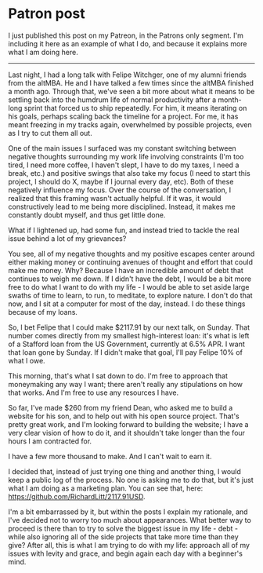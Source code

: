 # Patron post

I just published this post on my Patreon, in the Patrons only segment. I'm including it here as an example of what I do, and because it explains more what I am doing here.

-----

Last night, I had a long talk with Felipe Witchger, one of my alumni friends from the altMBA. He and I have talked a few times since the altMBA finished a month ago. Through that, we've seen a bit more about what it means to be settling back into the humdrum life of normal productivity after a month-long sprint that forced us to ship repeatedly. For him, it means iterating on his goals, perhaps scaling back the timeline for a project. For me, it has meant freezing in my tracks again, overwhelmed by possible projects, even as I try to cut them all out.

One of the main issues I surfaced was my constant switching between negative thoughts surrounding my work life involving constraints (I'm too tired, I need more coffee, I haven't slept, I have to do my taxes, I need a break, etc.) and positive swings that also take my focus (I need to start this project, I should do X, maybe if I journal every day, etc). Both of these negatively influence my focus. Over the course of the conversation, I realized that this framing wasn't actually helpful. If it was, it would constructively lead to me being more disciplined. Instead, it makes me constantly doubt myself, and thus get little done.

What if I lightened up, had some fun, and instead tried to tackle the real issue behind a lot of my grievances?

You see, all of my negative thoughts and my positive escapes center around either making money or continuing avenues of thought and effort that could make me money. Why? Because I have an incredible amount of debt that continues to weigh me down. If I didn't have the debt, I would be a bit more free to do what I want to do with my life - I would be able to set aside large swaths of time to learn, to run, to meditate, to explore nature. I don't do that now, and I sit at a computer for most of the day, instead. I do these things because of my loans.

So, I bet Felipe that I could make $2117.91 by our next talk, on Sunday. That number comes directly from my smallest high-interest loan: it's what is left of a Stafford loan from the US Government, currently at 6.5% APR. I want that loan gone by Sunday. If I didn't make that goal, I'll pay Felipe 10% of what I owe.

This morning, that's what I sat down to do. I'm free to approach that moneymaking any way I want; there aren't really any stipulations on how that works. And I'm free to use any resources I have.

So far, I've made $260 from my friend Dean, who asked me to build a website for his son, and to help out with his open source project. That's pretty great work, and I'm looking forward to building the website; I have a very clear vision of how to do it, and it shouldn't take longer than the four hours I am contracted for.

I have a few more thousand to make. And I can't wait to earn it.

I decided that, instead of just trying one thing and another thing, I would keep a public log of the process. No one is asking me to do that, but it's just what I am doing as a marketing plan. You can see that, here: https://github.com/RichardLitt/2117.91USD.

I'm a bit embarrassed by it, but within the posts I explain my rationale, and I've decided not to worry too much about appearances. What better way to proceed is there than to try to solve the biggest issue in my life - debt - while also ignoring all of the side projects that take more time than they give? After all, this is what I am trying to do with my life: approach all of my issues with levity and grace, and begin again each day with a beginner's mind. 
